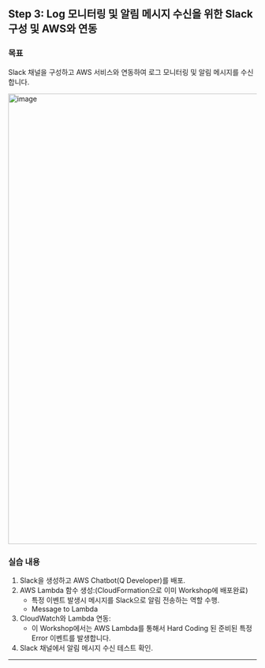 ## Step 3: Log 모니터링 및 알림 메시지 수신을 위한 Slack 구성 및 AWS와 연동

### 목표
Slack 채널을 구성하고 AWS 서비스와 연동하여 로그 모니터링 및 알림 메시지를 수신합니다.

<img width="914" alt="image" src="https://github.com/user-attachments/assets/fd21b429-873a-4625-9903-6f698aac1bf2" />

### 실습 내용
1. Slack을 생성하고 AWS Chatbot(Q Developer)를 배포.
2. AWS Lambda 함수 생성:(CloudFormation으로 이미 Workshop에 배포완료)
   - 특정 이벤트 발생시 메시지를 Slack으로 알림 전송하는 역할 수행.
   - Message to Lambda
3. CloudWatch와 Lambda 연동:
   - 이 Workshop에서는 AWS Lambda를 통해서 Hard Coding 된 준비된 특정 Error 이벤트를 발생합니다.
4. Slack 채널에서 알림 메시지 수신 테스트 확인.

---
